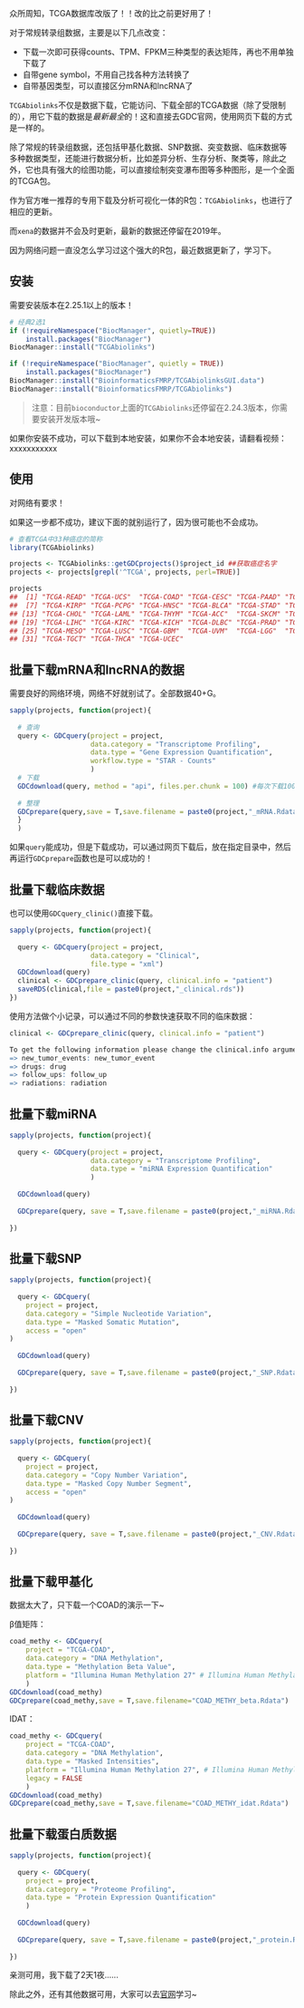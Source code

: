 众所周知，TCGA数据库改版了！！改的比之前更好用了！

对于常规转录组数据，主要是以下几点改变：
- 下载一次即可获得counts、TPM、FPKM三种类型的表达矩阵，再也不用单独下载了
- 自带gene symbol，不用自己找各种方法转换了
- 自带基因类型，可以直接区分mRNA和lncRNA了

`TCGAbiolinks`不仅是数据下载，它能访问、下载全部的TCGA数据（除了受限制的），用它下载的数据是*最新最全*的！这和直接去GDC官网，使用网页下载的方式是一样的。

除了常规的转录组数据，还包括甲基化数据、SNP数据、突变数据、临床数据等多种数据类型，还能进行数据分析，比如差异分析、生存分析、聚类等，除此之外，它也具有强大的绘图功能，可以直接绘制突变瀑布图等多种图形，是一个全面的TCGA包。

作为官方唯一推荐的专用下载及分析可视化一体的R包：`TCGAbiolinks`，也进行了相应的更新。

而`xena`的数据并不会及时更新，最新的数据还停留在2019年。

因为网络问题一直没怎么学习过这个强大的R包，最近数据更新了，学习下。

## 安装

需要安装版本在2.25.1以上的版本！


```r
# 经典2选1
if (!requireNamespace("BiocManager", quietly=TRUE))
    install.packages("BiocManager")
BiocManager::install("TCGAbiolinks")

if (!requireNamespace("BiocManager", quietly = TRUE))
    install.packages("BiocManager")
BiocManager::install("BioinformaticsFMRP/TCGAbiolinksGUI.data")
BiocManager::install("BioinformaticsFMRP/TCGAbiolinks")
```

>注意：目前`bioconductor`上面的`TCGAbiolinks`还停留在2.24.3版本，你需要安装开发版本哦~

如果你安装不成功，可以下载到本地安装，如果你不会本地安装，请翻看视频：xxxxxxxxxxx

## 使用

对网络有要求！

如果这一步都不成功，建议下面的就别运行了，因为很可能也不会成功。


```r
# 查看TCGA中33种癌症的简称
library(TCGAbiolinks)

projects <- TCGAbiolinks::getGDCprojects()$project_id ##获取癌症名字
projects <- projects[grepl('^TCGA', projects, perl=TRUE)]

projects
##  [1] "TCGA-READ" "TCGA-UCS"  "TCGA-COAD" "TCGA-CESC" "TCGA-PAAD" "TCGA-ESCA"
##  [7] "TCGA-KIRP" "TCGA-PCPG" "TCGA-HNSC" "TCGA-BLCA" "TCGA-STAD" "TCGA-SARC"
## [13] "TCGA-CHOL" "TCGA-LAML" "TCGA-THYM" "TCGA-ACC"  "TCGA-SKCM" "TCGA-LUAD"
## [19] "TCGA-LIHC" "TCGA-KIRC" "TCGA-KICH" "TCGA-DLBC" "TCGA-PRAD" "TCGA-OV"  
## [25] "TCGA-MESO" "TCGA-LUSC" "TCGA-GBM"  "TCGA-UVM"  "TCGA-LGG"  "TCGA-BRCA"
## [31] "TCGA-TGCT" "TCGA-THCA" "TCGA-UCEC"
```

## 批量下载mRNA和lncRNA的数据

需要良好的网络环境，网络不好就别试了。全部数据40+G。


```r
sapply(projects, function(project){
  
  # 查询
  query <- GDCquery(project = project,
                    data.category = "Transcriptome Profiling",
                    data.type = "Gene Expression Quantification",
                    workflow.type = "STAR - Counts"
                    )
  # 下载
  GDCdownload(query, method = "api", files.per.chunk = 100) #每次下载100个文件
  
  # 整理
  GDCprepare(query,save = T,save.filename = paste0(project,"_mRNA.Rdata"))
  }
  )
```

如果`query`能成功，但是下载成功，可以通过网页下载后，放在指定目录中，然后再运行`GDCprepare`函数也是可以成功的！

## 批量下载临床数据

也可以使用`GDCquery_clinic()`直接下载。


```r
sapply(projects, function(project){
  
  query <- GDCquery(project = project,
                    data.category = "Clinical", 
                    file.type = "xml")
  GDCdownload(query)
  clinical <- GDCprepare_clinic(query, clinical.info = "patient")
  saveRDS(clinical,file = paste0(project,"_clinical.rds"))
})
```

使用方法做个小记录，可以通过不同的参数快速获取不同的临床数据：


```r
clinical <- GDCprepare_clinic(query, clinical.info = "patient")

To get the following information please change the clinical.info argument
=> new_tumor_events: new_tumor_event 
=> drugs: drug 
=> follow_ups: follow_up 
=> radiations: radiation
```

## 批量下载miRNA


```r
sapply(projects, function(project){
  
  query <- GDCquery(project = project,
                    data.category = "Transcriptome Profiling",
                    data.type = "miRNA Expression Quantification"
                    )
  
  GDCdownload(query)
  
  GDCprepare(query, save = T,save.filename = paste0(project,"_miRNA.Rdata"))
  
})
```


## 批量下载SNP


```r
sapply(projects, function(project){
  
  query <- GDCquery(
    project = project, 
    data.category = "Simple Nucleotide Variation",
    data.type = "Masked Somatic Mutation",
    access = "open"
)
  
  GDCdownload(query)
  
  GDCprepare(query, save = T,save.filename = paste0(project,"_SNP.Rdata"))
  
})
```

## 批量下载CNV


```r
sapply(projects, function(project){
  
  query <- GDCquery(
    project = project,
    data.category = "Copy Number Variation",
    data.type = "Masked Copy Number Segment",              
    access = "open"
)
  
  GDCdownload(query)
  
  GDCprepare(query, save = T,save.filename = paste0(project,"_CNV.Rdata"))
  
})
```


## 批量下载甲基化

数据太大了，只下载一个COAD的演示一下~

β值矩阵：


```r
coad_methy <- GDCquery(
    project = "TCGA-COAD", 
    data.category = "DNA Methylation", 
    data.type = "Methylation Beta Value",
    platform = "Illumina Human Methylation 27" # Illumina Human Methylation 450
    )
GDCdownload(coad_methy)
GDCprepare(coad_methy,save = T,save.filename="COAD_METHY_beta.Rdata")
```

IDAT：


```r
coad_methy <- GDCquery(
    project = "TCGA-COAD", 
    data.category = "DNA Methylation", 
    data.type = "Masked Intensities",
    platform = "Illumina Human Methylation 27", # Illumina Human Methylation 450
    legacy = FALSE
    )
GDCdownload(coad_methy)
GDCprepare(coad_methy,save = T,save.filename="COAD_METHY_idat.Rdata")
```


## 批量下载蛋白质数据


```r
sapply(projects, function(project){
  
  query <- GDCquery(
    project = project,
    data.category = "Proteome Profiling",
    data.type = "Protein Expression Quantification"
    )
  
  GDCdownload(query)
  
  GDCprepare(query, save = T,save.filename = paste0(project,"_protein.Rdata"))
  
})
```

亲测可用，我下载了2天1夜......

除此之外，还有其他数据可用，大家可以去[官网](https://www.bioconductor.org/packages/release/bioc/vignettes/TCGAbiolinks/inst/doc/index.html "TCGAbiolinks官方教程")学习~

